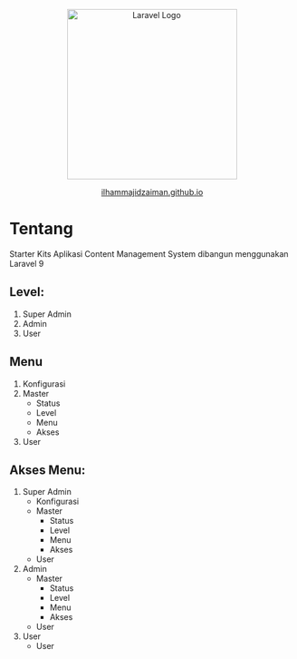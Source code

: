 <p align="center"><a href="https://laravel.com" target="_blank"><img src="https://raw.githubusercontent.com/laravel/art/master/logo-lockup/5%20SVG/2%20CMYK/1%20Full%20Color/laravel-logolockup-cmyk-red.svg" width="300" alt="Laravel Logo"></a></p>

<p align="center">
<a href="https://ilhammajidzaiman.github.io" target="_blank">ilhammajidzaiman.github.io</a>
</p>

# Tentang

Starter Kits Aplikasi Content Management System dibangun menggunakan Laravel 9

## Level:

1. Super Admin
2. Admin
3. User

## Menu

1.  Konfigurasi
2.  Master
    -   Status
    -   Level
    -   Menu
    -   Akses
3.  User

## Akses Menu:

1.  Super Admin
    -   Konfigurasi
    -   Master
        -   Status
        -   Level
        -   Menu
        -   Akses
    -   User
2.  Admin
    -   Master
        -   Status
        -   Level
        -   Menu
        -   Akses
    -   User
3.  User
    -   User
